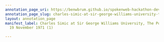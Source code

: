 ```yaml
---
annotation_page_uri: https://benwbrum.github.io/spokenweb-hackathon-development-noterms/annotations/charles-simic-at-sir-george-williams-university-the-poetry-series-19-november-1971-1--canvas-1-audience.json
annotation_page_slug: charles-simic-at-sir-george-williams-university-the-poetry-series-19-november-1971-1--canvas-1-audience
layout: annotation_page
manifest_label: Charles Simic at Sir George Williams University, The Poetry Series,
  19 November 1971 (1)

---
```

